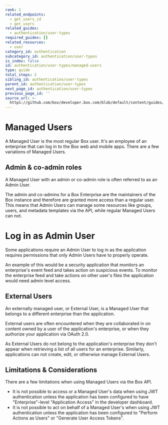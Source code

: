 ```yaml
---
rank: 1
related_endpoints:
  - get_users_id
  - get_users
related_guides:
  - authentication/user-types
required_guides: []
related_resources:
  - user
category_id: authentication
subcategory_id: authentication/user-types
is_index: false
id: authentication/user-types/managed-users
type: guide
total_steps: 2
sibling_id: authentication/user-types
parent_id: authentication/user-types
next_page_id: authentication/user-types
previous_page_id: ''
source_url: >-
  https://github.com/box/developer.box.com/blob/default/content/guides/authentication/user-types/managed-users.md
---
```

# Managed Users

A Managed User is the most regular Box user. It's an employee of an enterprise
that can log in to the Box web and mobile apps. There are a few variations of
Managed Users.

## Admin & co-admin roles

A Managed User with an admin or co-admin role is often referred to as an Admin
User.

The admin and co-admins for a Box Enterprise are the maintainers of the Box
instance and therefore are granted more access than a regular user. This means
that Admin Users can manage some resources like groups, users, and metadata
templates via the API, while regular Managed Users can not.

<Message>

# Log in as Admin User

Some applications require an Admin User to log in as the application requires
permissions that only Admin Users have to properly operate.

An example of this would be a security application that monitors an enterprise's
event feed and takes action on suspicious events. To monitor the enterprise feed
and take actions on other user's files the application would need admin level
access.

</Message>

## External Users

An externally managed user, or External User, is a Managed
User that belongs to a different enterprise than the application.

External users are often encountered when they are collaborated in on content
owned by a user of the application's enterprise, or when they authorize your
application via OAuth 2.0.

As External Users do not belong to the application's enterprise they don't
appear when retrieving a list of all users for an enterprise. Similarly,
applications can not create, edit, or otherwise manage External Users.

## Limitations & Considerations

There are a few limitations when using Managed Users via the Box API.

- It is not possible to access or a Managed User's data when using
JWT authentication unless the application has been configured to have
"Enterprise"-level "Application Access" in the developer dashboard.
- It is not possible to act on behalf of a Managed User's when using
JWT authentication unless the application has been configured to "Perform
Actions as Users" or "Generate User Access Tokens".